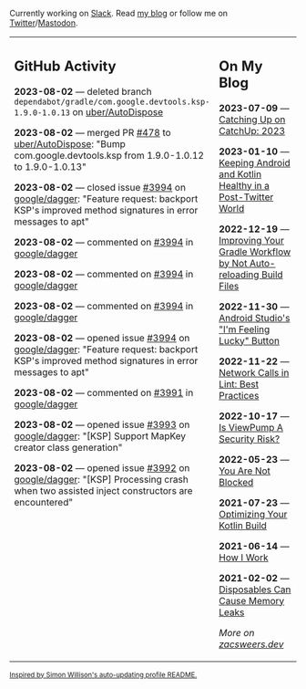 Currently working on [Slack](https://slack.com/). Read [my blog](https://zacsweers.dev/) or follow me on [Twitter](https://twitter.com/ZacSweers)/[Mastodon](https://hachyderm.io/@ZacSweers).

<table><tr><td valign="top" width="60%">

## GitHub Activity
<!-- githubActivity starts -->
**2023-08-02** — deleted branch `dependabot/gradle/com.google.devtools.ksp-1.9.0-1.0.13` on [uber/AutoDispose](https://github.com/uber/AutoDispose)

**2023-08-02** — merged PR [#478](https://github.com/uber/AutoDispose/pull/478) to [uber/AutoDispose](https://github.com/uber/AutoDispose): "Bump com.google.devtools.ksp from 1.9.0-1.0.12 to 1.9.0-1.0.13"

**2023-08-02** — closed issue [#3994](https://github.com/google/dagger/issues/3994) on [google/dagger](https://github.com/google/dagger): "Feature request: backport KSP's improved method signatures in error messages to apt"

**2023-08-02** — commented on [#3994](https://github.com/google/dagger/issues/3994#issuecomment-1663178714) in [google/dagger](https://github.com/google/dagger)

**2023-08-02** — commented on [#3994](https://github.com/google/dagger/issues/3994#issuecomment-1663173065) in [google/dagger](https://github.com/google/dagger)

**2023-08-02** — commented on [#3994](https://github.com/google/dagger/issues/3994#issuecomment-1663171858) in [google/dagger](https://github.com/google/dagger)

**2023-08-02** — opened issue [#3994](https://github.com/google/dagger/issues/3994) on [google/dagger](https://github.com/google/dagger): "Feature request: backport KSP's improved method signatures in error messages to apt"

**2023-08-02** — commented on [#3991](https://github.com/google/dagger/issues/3991#issuecomment-1663166972) in [google/dagger](https://github.com/google/dagger)

**2023-08-02** — opened issue [#3993](https://github.com/google/dagger/issues/3993) on [google/dagger](https://github.com/google/dagger): "[KSP] Support MapKey creator class generation"

**2023-08-02** — opened issue [#3992](https://github.com/google/dagger/issues/3992) on [google/dagger](https://github.com/google/dagger): "[KSP] Processing crash when two assisted inject constructors are encountered"
<!-- githubActivity ends -->
</td><td valign="top" width="40%">

## On My Blog
<!-- blog starts -->
**2023-07-09** — [Catching Up on CatchUp: 2023](https://www.zacsweers.dev/catching-up-on-catchup-2023/)

**2023-01-10** — [Keeping Android and Kotlin Healthy in a Post-Twitter World](https://www.zacsweers.dev/keeping-android-healthy/)

**2022-12-19** — [Improving Your Gradle Workflow by Not Auto-reloading Build Files](https://www.zacsweers.dev/improving-your-workflow-by-not-auto-reloading-build-files/)

**2022-11-30** — [Android Studio's "I'm Feeling Lucky" Button](https://www.zacsweers.dev/android-studios-im-feeling-lucky-button/)

**2022-11-22** — [Network Calls in Lint: Best Practices](https://www.zacsweers.dev/network-calls-in-lint-best-practices/)

**2022-10-17** — [Is ViewPump A Security Risk?](https://www.zacsweers.dev/is-viewpump-a-security-risk/)

**2022-05-23** — [You Are Not Blocked](https://www.zacsweers.dev/you-are-not-blocked/)

**2021-07-23** — [Optimizing Your Kotlin Build](https://www.zacsweers.dev/optimizing-your-kotlin-build/)

**2021-06-14** — [How I Work](https://www.zacsweers.dev/how-i-work/)

**2021-02-02** — [Disposables Can Cause Memory Leaks](https://www.zacsweers.dev/disposables-can-cause-memory-leaks/)
<!-- blog ends -->
_More on [zacsweers.dev](https://zacsweers.dev/)_
</td></tr></table>

<sub><a href="https://simonwillison.net/2020/Jul/10/self-updating-profile-readme/">Inspired by Simon Willison's auto-updating profile README.</a></sub>